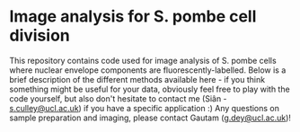 # Image analysis for S. pombe cell division
This repository contains code used for image analysis of S. pombe cells where nuclear envelope components are fluorescently-labelled. Below is a brief description of the different methods available here - if you think something might be useful for your data, obviously feel free to play with the code yourself, but also don't hesitate to contact me (Siân - s.culley@ucl.ac.uk) if you have a specific application :)
Any questions on sample preparation and imaging, please contact Gautam (g.dey@ucl.ac.uk)!

<!---## Fiji/ImageJ plugin
There are two main methods
